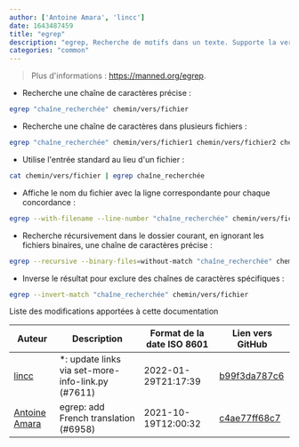 ```yaml
---
author: ['Antoine Amara', 'lincc']
date: 1643487459
title: "egrep"
description: "egrep, Recherche de motifs dans un texte. Supporte la version étendues des expressions regulieres (`?`, `+`, `{}`, `()`, et `|`)."
categories: "common"
---
```

> Plus d'informations : <https://manned.org/egrep>.

- Recherche une chaîne de caractères précise :

```bash
egrep "chaîne_recherchée" chemin/vers/fichier
```

- Recherche une chaîne de caractères dans plusieurs fichiers :

```bash
egrep "chaîne_recherchée" chemin/vers/fichier1 chemin/vers/fichier2 chemin/vers/fichier3
```

- Utilise l'entrée standard au lieu d'un fichier :

```bash
cat chemin/vers/fichier | egrep chaîne_recherchée
```

- Affiche le nom du fichier avec la ligne correspondante pour chaque concordance :

```bash
egrep --with-filename --line-number "chaîne_recherchée" chemin/vers/fichier
```

- Recherche récursivement dans le dossier courant, en ignorant les fichiers binaires, une chaîne de caractères précise :

```bash
egrep --recursive --binary-files=without-match "chaîne_recherchée" chemin/vers/fichier
```

- Inverse le résultat pour exclure des chaînes de caractères spécifiques :

```bash
egrep --invert-match "chaîne_recherchée" chemin/vers/fichier
```
Liste des modifications apportées à cette documentation


Auteur | Description | Format de la date ISO 8601 | Lien vers GitHub
------|-----|-----|-----
[lincc](mailto:46962923+blueskyson@users.noreply.github.com) | *: update links via set-more-info-link.py (#7611) | 2022-01-29T21:17:39 | [b99f3da787c6](https://github.com/tldr-pages/tldr/commit/b99f3da787c6f43a545b9cb5ebd8265b1367fbc4)
[Antoine Amara](mailto:amara.antoine@gmail.com) | egrep: add French translation (#6958) | 2021-10-19T12:00:32 | [c4ae77ff68c7](https://github.com/tldr-pages/tldr/commit/c4ae77ff68c7e4a2e67d883eb9c76443a54fd6a9)

